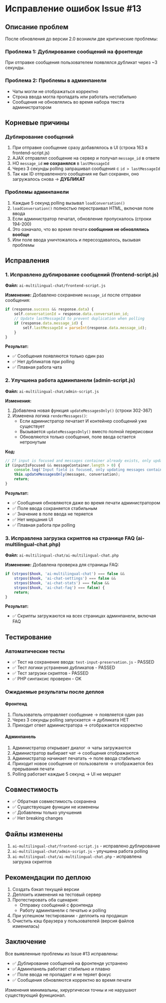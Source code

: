 # Исправление ошибок Issue #13

## Описание проблем

После обновления до версии 2.0 возникли две критические проблемы:

### Проблема 1: Дублирование сообщений на фронтенде
При отправке сообщения пользователем появлялся дубликат через ~3 секунды.

### Проблема 2: Проблемы в админпанели
- Чаты могли не отображаться корректно
- Строка ввода могла пропадать или работать нестабильно
- Сообщения не обновлялись во время набора текста администратором

## Корневые причины

### Дублирование сообщений
1. При отправке сообщение сразу добавлялось в UI (строка 163 в frontend-script.js)
2. AJAX отправлял сообщение на сервер и получал `message_id` в ответе
3. НО `message_id` **не сохранялся** в `lastMessageId`
4. Через 3 секунды polling запрашивал сообщения с `id > lastMessageId`
5. Так как ID отправленного сообщения не был сохранен, оно загружалось снова → **ДУБЛИКАТ**

### Проблемы админпанели
1. Каждые 5 секунд polling вызывал `loadConversation()`
2. `loadConversation()` полностью перестраивал HTML, включая поле ввода
3. Если администратор печатал, обновление пропускалось (строки 194-200)
4. Это означало, что во время печати **сообщения не обновлялись вообще**
5. Или поле ввода уничтожалось и пересоздавалось, вызывая проблемы

## Исправления

### 1. Исправлено дублирование сообщений (frontend-script.js)

**Файл:** `ai-multilingual-chat/frontend-script.js`

**Изменение:** Добавлено сохранение `message_id` после отправки сообщения:

```javascript
if (response.success && response.data) {
    self.conversationId = response.data.conversation_id;
    // Update lastMessageId to prevent duplication when polling
    if (response.data.message_id) {
        self.lastMessageId = parseInt(response.data.message_id);
    }
}
```

**Результат:**
- ✅ Сообщения появляются только один раз
- ✅ Нет дубликатов при polling
- ✅ Плавная работа чата

### 2. Улучшена работа админпанели (admin-script.js)

**Файл:** `ai-multilingual-chat/admin-script.js`

**Изменения:**

1. Добавлена новая функция `updateMessagesOnly()` (строки 302-367)
2. Изменена логика `renderMessages()`:
   - Если администратор печатает И контейнер сообщений уже существует
   - Вызывается `updateMessagesOnly()` вместо полной перерисовки
   - Обновляются только сообщения, поле ввода остается нетронутым

**Код:**
```javascript
// If input is focused and messages container already exists, only update messages
if (inputIsFocused && messageContainer.length > 0) {
    console.log('Input field is focused, only updating messages container');
    this.updateMessagesOnly(messages, conversation);
    return;
}
```

**Результат:**
- ✅ Сообщения обновляются даже во время печати администратором
- ✅ Поле ввода сохраняется стабильным
- ✅ Значение в поле ввода не теряется
- ✅ Нет мерцания UI
- ✅ Плавная работа при polling

### 3. Исправлена загрузка скриптов на странице FAQ (ai-multilingual-chat.php)

**Файл:** `ai-multilingual-chat/ai-multilingual-chat.php`

**Изменение:** Добавлена проверка для страницы FAQ:

```php
if (strpos($hook, 'ai-multilingual-chat') === false && 
    strpos($hook, 'ai-chat-settings') === false && 
    strpos($hook, 'ai-chat-stats') === false && 
    strpos($hook, 'ai-chat-faq') === false) {
    return;
}
```

**Результат:**
- ✅ Скрипты загружаются на всех страницах админпанели, включая FAQ

## Тестирование

### Автоматические тесты
- ✅ Тест на сохранение ввода: `test-input-preservation.js` - PASSED
- ✅ Тест логики устранения дубликатов - PASSED
- ✅ Тест загрузки скриптов - PASSED
- ✅ PHP синтаксис проверен - OK

### Ожидаемые результаты после деплоя

#### Фронтенд
1. Пользователь отправляет сообщение → появляется один раз
2. Через 3 секунды polling запускается → дубликата НЕТ
3. Приходит ответ администратора → отображается корректно

#### Админпанель
1. Администратор открывает диалог → чаты загружаются
2. Администратор выбирает чат → сообщения отображаются
3. Администратор начинает печатать → поле ввода стабильно
4. Приходит новое сообщение от пользователя → отображается без прерывания печати
5. Polling работает каждые 5 секунд → UI не мерцает

## Совместимость

- ✅ Обратная совместимость сохранена
- ✅ Существующие функции не изменены
- ✅ Добавлены только улучшения
- ✅ Нет breaking changes

## Файлы изменены

1. `ai-multilingual-chat/frontend-script.js` - исправлено дублирование
2. `ai-multilingual-chat/admin-script.js` - улучшена работа polling
3. `ai-multilingual-chat/ai-multilingual-chat.php` - исправлена загрузка скриптов

## Рекомендации по деплою

1. Создать бэкап текущей версии
2. Деплоить изменения на тестовый сервер
3. Протестировать оба сценария:
   - Отправку сообщений с фронтенда
   - Работу админпанели с печатью и polling
4. При успешном тестировании - деплоить на продакшн
5. Очистить кэш браузера у пользователей (версия файлов изменилась)

## Заключение

Все выявленные проблемы из Issue #13 исправлены:
- ✅ Дублирование сообщений на фронтенде устранено
- ✅ Админпанель работает стабильно и плавно
- ✅ Поле ввода не пропадает и не теряет фокус
- ✅ Сообщения обновляются корректно во время печати

Изменения минимальны, хирургически точны и не нарушают существующий функционал.

